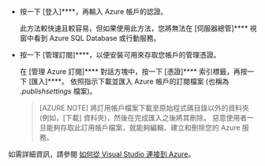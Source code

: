    * 按一下 [登入]****，再輸入 Azure 帳戶的認證。

     此方法較快速且較容易，但如果使用此方法，您將無法在 [伺服器總管]**** 視窗中看到 Azure SQL Database 或行動服務。

   * 按一下 [管理訂閱]****，以便安裝可用來存取您帳戶的管理憑證。

     在 [管理 Azure 訂閱]**** 對話方塊中，按一下 [憑證]**** 索引標籤，再按一下 [匯入]****。 依照指示下載並匯入 Azure 帳戶的訂閱檔案 (也稱為 *.publishsettings* 檔案)。

     > [AZURE.NOTE] 將訂用帳戶檔案下載至原始程式碼目錄以外的資料夾 (例如，[下載] 資料夾)，然後在完成匯入之後將其刪除。 惡意使用者一旦能夠存取此訂用帳戶檔案，就能夠編輯、建立和刪除您的 Azure 服務。

   如需詳細資訊，請參閱 [如何從 Visual Studio 連接到 Azure](http://go.microsoft.com/fwlink/?LinkId=324796)。





